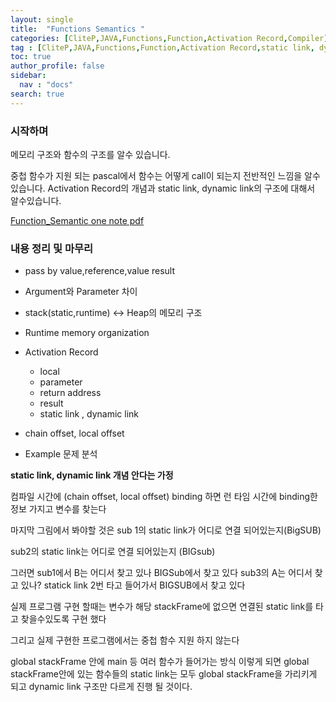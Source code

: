 ```yaml
---
layout: single
title:  "Functions Semantics "
categories: [CliteP,JAVA,Functions,Function,Activation Record,Compiler]
tag : [CliteP,JAVA,Functions,Function,Activation Record,static link, dynamic link,NonLocal,chain offset, local offset,Runtime stack, heap]
toc: true
author_profile: false
sidebar:
  nav : "docs"
search: true
---
```



### 시작하며 

메모리 구조와 함수의 구조를 알수 있습니다. 

중첩 함수가 지원 되는 pascal에서 함수는 어떻게 call이 되는지 전반적인 느낌을 알수있습니다.
Activation Record의 개념과 static link, dynamic link의 구조에 대해서 알수있습니다. 


<a href="https://sullivan.github.io/pdfs/Function_Semantic.pdf">Function_Semantic one note pdf</a>



### 내용 정리 및 마무리 

* pass by value,reference,value result

* Argument와 Parameter 차이 

* stack(static,runtime) <-> Heap의 메모리 구조

* Runtime memory organization

* Activation Record
  - local
  - parameter
  - return address
  - result
  - static link , dynamic link 

* chain offset, local offset 

* Example 문제 분석 

**static link, dynamic link 개념 안다는 가정** 

컴파일 시간에 (chain offset, local offset) binding 하면 
런 타임 시간에 binding한 정보 가지고 변수를 찾는다 


마지막 그림에서 봐야할 것은 sub 1의 static link가 어디로 연결 되어있는지(BigSUB)

sub2의 static link는 어디로 연결 되어있는지 (BIGsub)

그러면 sub1에서 B는 어디서 찾고 있나 BIGSub에서 찾고 있다 
sub3의 A는 어디서 찾고 있나? statick link 2번 타고 들어가서 BIGSUB에서 찾고 있다 


실제 프로그램 구현 할때는 변수가 해당 stackFrame에 없으면 연결된 static link를 타고 찾을수있도록 구현 했다 

그리고 실제 구현한 프로그램에서는 중첩 함수 지원 하지 않는다 

global stackFrame 안에 main 등 여러 함수가 들어가는 방식 
이렇게 되면 global stackFrame안에 있는 함수들의 static link는 모두 global stackFrame을 가리키게 되고 dynamic link 구조만 다르게 진행 될 것이다. 


